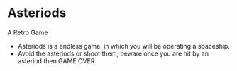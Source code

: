 # Asteriods
A Retro Game 

- Asteriods is a endless game, in which you will be operating a spaceship.
- Avoid the asteriods or shoot them, beware once you are hit by an asteriod then GAME OVER
